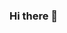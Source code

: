 ### Hi there 👋

<!--
**Reid86/Reid86** is a ✨ _special_ ✨ repository because its `README.md` (this file) appears on your GitHub profile.

Here are some ideas to get you started:

- 🔭 I’m currently working on working.
- 🌱 I’m currently learning Entry level I.T
- 👯 I’m looking to collaborate on Anything&Everything.
- 🤔 I’m looking for help with Codeing
- 💬 Ask me about me.
- 📫 How to reach me:armalite15101@outlook.com
- 😄 Pronouns: 
- ⚡ Fun fact:I suck with computers. 😀
-->
